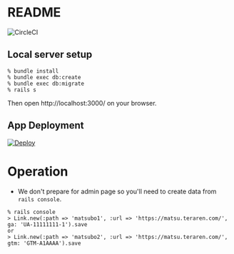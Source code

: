 README
===

![CircleCI](https://circleci.com/gh/matsubo/link_dynamic_redirector.png?circle-token=5a5da3876f9fd9bbd09d7a31569e901eb4dbc135)


Local server setup
---

```
% bundle install
% bundle exec db:create
% bundle exec db:migrate
% rails s
```

Then open http://localhost:3000/ on your browser.


App Deployment
---

[![Deploy](https://www.herokucdn.com/deploy/button.png)](https://heroku.com/deploy?template=https://github.com/matsubo/link_dynamic_redirector)


Operation
===

- We don't prepare for admin page so you'll need to create data from `rails console`.

```
% rails console
> Link.new(:path => 'matsubo1', :url => 'https://matsu.teraren.com/', ga: 'UA-11111111-1').save
or
> Link.new(:path => 'matsubo2', :url => 'https://matsu.teraren.com/', gtm: 'GTM-A1AAAA').save
```
